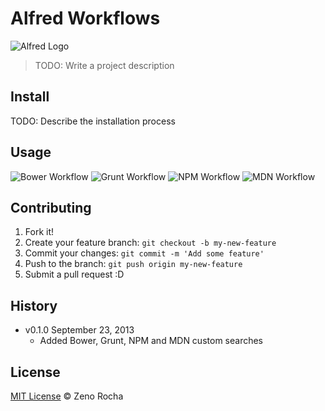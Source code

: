 # Alfred Workflows

![Alfred Logo](http://f.cl.ly/items/112u3G2z3g2B202W3e3p/alfred.png)

> TODO: Write a project description

## Install

TODO: Describe the installation process

## Usage

![Bower Workflow](http://f.cl.ly/items/2m1D0l0Y0q0L3O163o2c/alfred-bower.png)
![Grunt Workflow](http://f.cl.ly/items/3s380L410E0O3f0G1p3J/alfred-grunt.png)
![NPM Workflow](http://f.cl.ly/items/193e1Q0z2P1s2R1B0M30/alfred-npm.png)
![MDN Workflow](http://f.cl.ly/items/1G1m2S3A0F3V3f1a2D04/alfred-mdn.png)

## Contributing

1. Fork it!
2. Create your feature branch: `git checkout -b my-new-feature`
3. Commit your changes: `git commit -m 'Add some feature'`
4. Push to the branch: `git push origin my-new-feature`
5. Submit a pull request :D

## History

* v0.1.0 September 23, 2013
    * Added Bower, Grunt, NPM and MDN custom searches

## License

[MIT License](http://zenorocha.mit-license.org/) © Zeno Rocha